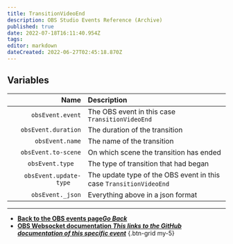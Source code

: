 ```yaml
---
title: TransitionVideoEnd
description: OBS Studio Events Reference (Archive)
published: true
date: 2022-07-18T16:11:40.954Z
tags: 
editor: markdown
dateCreated: 2022-06-27T02:45:18.870Z
---
```


## Variables

Name | Description
----:|:------------
`obsEvent.event` | The OBS event in this case `TransitionVideoEnd`
`obsEvent.duration` | The duration of the transition
`obsEvent.name` | The name of the transition
`obsEvent.to-scene` | On which scene the transition has ended
`obsEvent.type	` | The type of transition that had began
`obsEvent.update-type	` | The update type of the OBS event in this case `TransitionVideoEnd`
`obsEvent._json` | Everything above in a json format
---

- [<i class="mdi mdi-chevron-left"></i>**Back to the OBS events page*Go Back***](/en/Broadcasters/OBS/Archive/Events)
- [<i class="mdi mdi-github"></i> **OBS Websocket documentation *This links to the GitHub documentation of this specific event***](https://github.com/obsproject/obs-websocket/blob/4.x-current/docs/generated/protocol.md#transitionvideoend)
{.btn-grid my-5}
